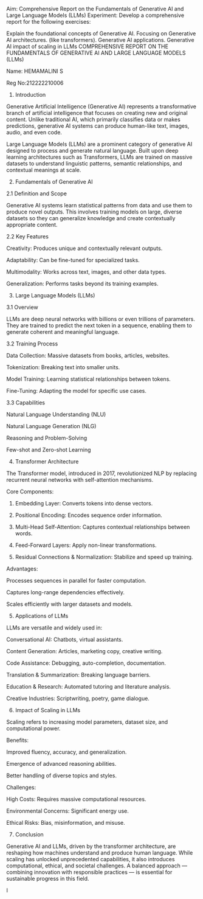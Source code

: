 Aim: Comprehensive Report on the Fundamentals of Generative AI and Large Language Models (LLMs)
Experiment: Develop a comprehensive report for the following exercises:

Explain the foundational concepts of Generative AI.
Focusing on Generative AI architectures. (like transformers).
Generative AI applications.
Generative AI impact of scaling in LLMs
COMPREHENSIVE REPORT ON THE FUNDAMENTALS OF GENERATIVE AI AND LARGE LANGUAGE MODELS (LLMs)

Name: HEMAMALINI S 

Reg No:212222210006

1. Introduction

Generative Artificial Intelligence (Generative AI) represents a transformative branch of artificial intelligence that focuses on creating new and original content. Unlike traditional AI, which primarily classifies data or makes predictions, generative AI systems can produce human-like text, images, audio, and even code.

Large Language Models (LLMs) are a prominent category of generative AI designed to process and generate natural language. Built upon deep learning architectures such as Transformers, LLMs are trained on massive datasets to understand linguistic patterns, semantic relationships, and contextual meanings at scale.

2. Fundamentals of Generative AI

2.1 Definition and Scope

Generative AI systems learn statistical patterns from data and use them to produce novel outputs. This involves training models on large, diverse datasets so they can generalize knowledge and create contextually appropriate content.

2.2 Key Features

Creativity: Produces unique and contextually relevant outputs.

Adaptability: Can be fine-tuned for specialized tasks.

Multimodality: Works across text, images, and other data types.

Generalization: Performs tasks beyond its training examples.

3. Large Language Models (LLMs)

3.1 Overview

LLMs are deep neural networks with billions or even trillions of parameters. They are trained to predict the next token in a sequence, enabling them to generate coherent and meaningful language.

3.2 Training Process

Data Collection: Massive datasets from books, articles, websites.

Tokenization: Breaking text into smaller units.

Model Training: Learning statistical relationships between tokens.

Fine-Tuning: Adapting the model for specific use cases.


3.3 Capabilities

Natural Language Understanding (NLU)

Natural Language Generation (NLG)

Reasoning and Problem-Solving

Few-shot and Zero-shot Learning

4. Transformer Architecture

The Transformer model, introduced in 2017, revolutionized NLP by replacing recurrent neural networks with self-attention mechanisms.

Core Components:

1. Embedding Layer: Converts tokens into dense vectors.


2. Positional Encoding: Encodes sequence order information.


3. Multi-Head Self-Attention: Captures contextual relationships between words.


4. Feed-Forward Layers: Apply non-linear transformations.


5. Residual Connections & Normalization: Stabilize and speed up training.

Advantages:

Processes sequences in parallel for faster computation.

Captures long-range dependencies effectively.

Scales efficiently with larger datasets and models.

5. Applications of LLMs

LLMs are versatile and widely used in:

Conversational AI: Chatbots, virtual assistants.

Content Generation: Articles, marketing copy, creative writing.

Code Assistance: Debugging, auto-completion, documentation.

Translation & Summarization: Breaking language barriers.

Education & Research: Automated tutoring and literature analysis.

Creative Industries: Scriptwriting, poetry, game dialogue.

6. Impact of Scaling in LLMs

Scaling refers to increasing model parameters, dataset size, and computational power.

Benefits:

Improved fluency, accuracy, and generalization.

Emergence of advanced reasoning abilities.

Better handling of diverse topics and styles.


Challenges:

High Costs: Requires massive computational resources.

Environmental Concerns: Significant energy use.

Ethical Risks: Bias, misinformation, and misuse.


7. Conclusion

Generative AI and LLMs, driven by the transformer architecture, are reshaping how machines understand and produce human language. While scaling has unlocked unprecedented capabilities, it also introduces computational, ethical, and societal challenges. A balanced approach — combining innovation with responsible practices — is essential for sustainable progress in this field.

I

